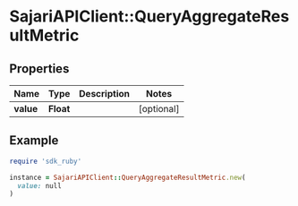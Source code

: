 # SajariAPIClient::QueryAggregateResultMetric

## Properties

| Name | Type | Description | Notes |
| ---- | ---- | ----------- | ----- |
| **value** | **Float** |  | [optional] |

## Example

```ruby
require 'sdk_ruby'

instance = SajariAPIClient::QueryAggregateResultMetric.new(
  value: null
)
```

